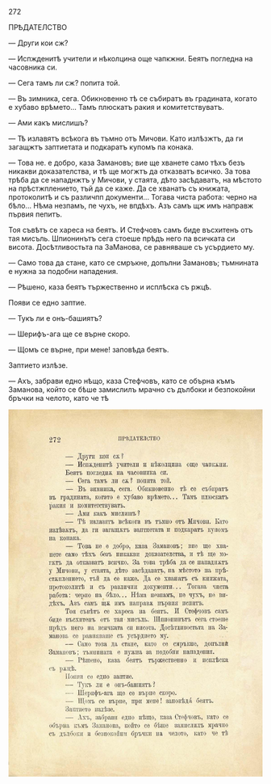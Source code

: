 ﻿272

ПРѢДАТЕЛСТВО

— Други кои сж?

— Испжденитѣ учители и нѣколцина още чапкжни. Беятъ погледна на часовника си.

— Сега тамъ ли сж? попита той.

— Въ зимника, сега. Обикновенно тѣ се събиратъ въ градината, когато е хубаво врѣмето... Тамъ плюскатъ ракия и комитетствуватъ.

— Ами какъ мислишъ?

— Тѣ излавятъ всѣкога въ тъмно отъ Мичови. Като излѣзжтъ, да ги загащжтъ заптиетата и подкаратъ купомъ па конака.

— Това не. е добро, каза Замановъ; вие ще хванете само тѣхъ безъ никакви доказателства, и тѣ ще могжтъ да отказватъ всичко. За това трѣба да се нападнжтъ у Мичови, у стаята, дѣто засѣдаватъ, на мѣстото на прѣстжплението, тъй да се каже. Да се хванатъ съ книжата, протоколитѣ и съ различпп документи... Тогава чиста работа: черно на бѣло... Нѣма незпамъ, пе чухъ, не впдѣхъ. Азъ самъ щж имъ направж първия пепитъ.

Тоя съвѣтъ се хареса на беятъ. И Стефчовъ самъ биде въсхитенъ отъ тая мисъль. Шпионинътъ сега стоеше прѣдъ него па всичката си висота. Досѣтливостьта па ЗаМанова, се равняваше съ усърдието му.

— Само това да стане, като се смръкне, допълни Замановъ; тъмнината е нужна за подобни нападения.

— Рѣшено, каза беятъ тържественно и исплѣска съ ржцѣ.

Появи се едно заптие.

— Тукъ ли е онъ-башиятъ?

— Шерифъ-ага ще се върне скоро.

— Щомъ се върне, при мене! заповѣда беятъ.

Заптието излѣзе.

— Ахъ, забрави едно нѣщо, каза Стефчовъ, като се обърна къмъ Заманова, който се бѣше замислилъ мрачно съ дълбоки и безпокойни бръчки на челото, като че тѣ

![original](../images/309.jpg)

